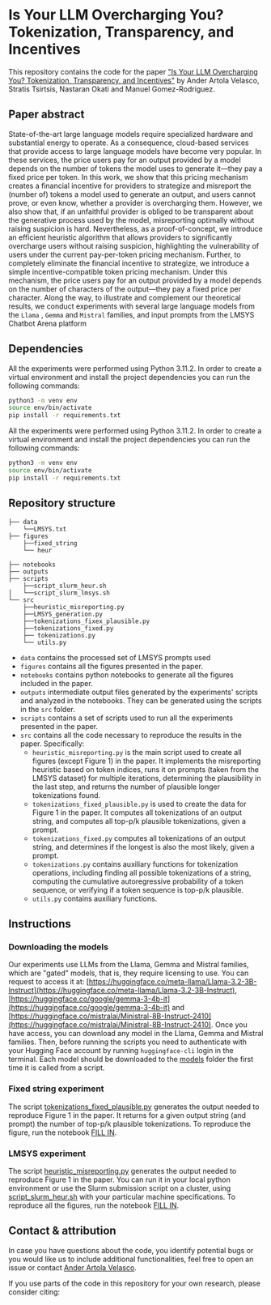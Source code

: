 # Is Your LLM Overcharging You? Tokenization, Transparency, and Incentives

This repository contains the code for the paper ["Is Your LLM Overcharging You? Tokenization, Transparency, and Incentives"]()
by Ander Artola Velasco, Stratis Tsirtsis, Nastaran Okati and Manuel Gomez-Rodriguez.


## Paper abstract

State-of-the-art large language models require specialized hardware and substantial energy to operate. As a consequence, cloud-based services that provide access to large language models have become very popular. In these services, the price users pay for an output provided by a model depends on the number of tokens the model uses to generate it—they pay a fixed price per token. In this work, we show that this pricing mechanism creates a financial incentive for providers to strategize and misreport the (number of) tokens a model used to generate an output, and users cannot prove, or even know, whether a provider is overcharging them. However, we also show that, if an unfaithful provider is obliged to be transparent about the generative process used by the model, misreporting optimally without raising suspicion is hard. Nevertheless, as a proof-of-concept, we introduce an efficient heuristic algorithm that allows providers to significantly overcharge users without raising suspicion, highlighting the vulnerability of users under the current pay-per-token pricing mechanism. Further, to completely eliminate the financial incentive to strategize, we introduce a simple incentive-compatible token pricing mechanism. Under this mechanism, the price users pay for an output provided by a model depends on the number of characters of the output—they pay a fixed price per character. Along the way, to illustrate and complement our theoretical results, we conduct experiments with several large language models from the ``Llama`` , ``Gemma`` and ``Mistral`` families, and input prompts from the LMSYS Chatbot Arena platform

## Dependencies

All the experiments were performed using Python 3.11.2. In order to create a virtual environment and install the project dependencies you can run the following commands:

```bash
python3 -m venv env
source env/bin/activate
pip install -r requirements.txt
```


All the experiments were performed using Python 3.11.2. In order to create a virtual environment and install the project dependencies you can run the following commands:


```bash
python3 -m venv env
source env/bin/activate
pip install -r requirements.txt
```

## Repository structure

```
├── data
    └──LMSYS.txt
├── figures
    ├──fixed_string
    └── heur

├── notebooks
├── outputs
├── scripts
    ├──script_slurm_heur.sh
│   └──script_slurm_lmsys.sh
└── src
    ├──heuristic_misreporting.py
    ├──LMSYS_generation.py
    ├──tokenizations_fixex_plausible.py
    ├──tokenizations_fixed.py
    ├── tokenizations.py
    └── utils.py
```

- `data` contains the processed set of LMSYS prompts used
- `figures` contains all the figures presented in the paper.
- `notebooks` contains python notebooks to generate all the figures included in the paper.
- `outputs`  intermediate output files generated by the experiments' scripts and analyzed in the notebooks. They can be generated using the scripts in the `src` folder.
- `scripts` contains a set of scripts used to run all the experiments presented in the paper. 
- `src` contains all the code necessary to reproduce the results in the paper. Specifically:
  - `heuristic_misreporting.py` is the main script used to create all figures (except Figure 1) in the paper. It implements the misreporting heuristic based on token indices, runs it on prompts (taken from the LMSYS dataset) for multiple iterations, determining the plausibility in the last step, and returns the number of plausible longer tokenizations found.
  - `tokenizations_fixed_plausible.py` is used to create the data for Figure 1 in the paper. It computes all tokenizations of an output string, and computes all top-p/k plausible tokenizations, given a prompt.
  - `tokenizations_fixed.py` computes all tokenizations of an output string, and determines if the longest is also the most likely, given a prompt.
  - `tokenizations.py` contains auxiliary functions for tokenization operations, including finding all possible tokenizations of a string, computing the cumulative autoregressive probability of a token sequence, or verifying if a token sequence is top-p/k plausible.
  - `utils.py` contains auxiliary functions.


## Instructions

### Downloading the models

Our experiments use LLMs from the Llama, Gemma and Mistral families, which are "gated" models, that is, they require licensing to use.
You can request to access it at: [https://huggingface.co/meta-llama/Llama-3.2-3B-Instruct](https://huggingface.co/meta-llama/Llama-3.2-3B-Instruct), [https://huggingface.co/google/gemma-3-4b-it](https://huggingface.co/google/gemma-3-4b-it) and [https://huggingface.co/mistralai/Ministral-8B-Instruct-2410](https://huggingface.co/mistralai/Ministral-8B-Instruct-2410).
Once you have access, you can download any model in the Llama, Gemma and Mistral families.
Then, before running the scripts you need to authenticate with your Hugging Face account by running `huggingface-cli` login in the terminal.
Each model should be downloaded to the [models](models/) folder the first time it is called from a script.

### Fixed string experiment
The script [tokenizations_fixed_plausible.py](src/tokenizations_fixed_plausible.py) generates the output needed to reproduce Figure 1 in the paper. It returns for a given output string (and prompt) the number of top-p/k plausible tokenizations.
To reproduce the figure, run the notebook [FILL IN]().

### LMSYS experiment
The script [heuristic_misreporting.py](src/heuristic_misreporting.py) generates the output needed to reproduce Figure 1 in the paper. You can run it in your local python environment or use the Slurm submission script on a cluster, using [script_slurm_heur.sh](scripts/script_slurm_heur.sh) with your particular machine specifications.
To reproduce all the figures, run the notebook [FILL IN]().


## Contact & attribution

In case you have questions about the code, you identify potential bugs or you would like us to include additional functionalities, feel free to open an issue or contact [Ander Artola Velasco](mailto:avelasco@mpi-sws.org).

If you use parts of the code in this repository for your own research, please consider citing:


